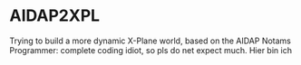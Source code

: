 # AIDAP2XPL
Trying to build a more dynamic X-Plane world, based on the AIDAP Notams<br>
Programmer: complete coding idiot, so pls do net expect much.
Hier bin ich
